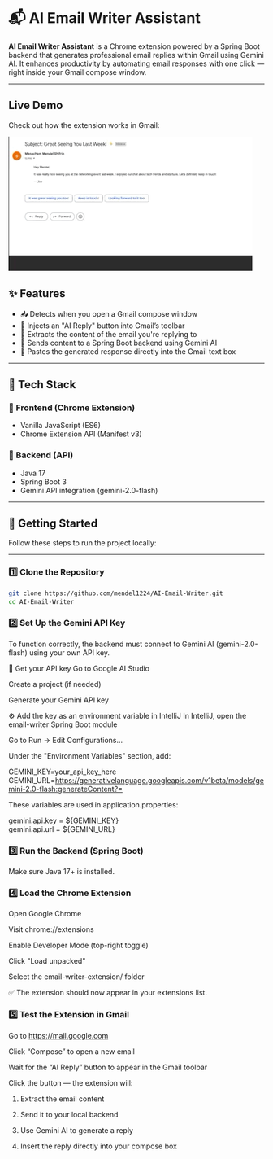 # 📬 AI Email Writer Assistant

**AI Email Writer Assistant** is a Chrome extension powered by a Spring Boot backend that generates professional email replies within Gmail using Gemini AI. It enhances productivity by automating email responses with one click — right inside your Gmail compose window.

---
##  Live Demo

Check out how the extension works in Gmail:

![Extension Demo](assets/ExtensionDemo.GIF)

## ✨ Features

- 📥 Detects when you open a Gmail compose window
- 🧠 Injects an "AI Reply" button into Gmail’s toolbar
- 📄 Extracts the content of the email you're replying to
- 🤖 Sends content to a Spring Boot backend using Gemini AI
- 📨 Pastes the generated response directly into the Gmail text box

---

## 🧰 Tech Stack

### 🔹 Frontend (Chrome Extension)
- Vanilla JavaScript (ES6)
- Chrome Extension API (Manifest v3)

### 🔹 Backend (API)
- Java 17
- Spring Boot 3
- Gemini API integration (gemini-2.0-flash)

---

## 🚀 Getting Started

Follow these steps to run the project locally:

---








### 1️⃣ Clone the Repository

```bash
git clone https://github.com/mendel1224/AI-Email-Writer.git
cd AI-Email-Writer
```
### 2️⃣ Set Up the Gemini API Key
To function correctly, the backend must connect to Gemini AI (gemini-2.0-flash) using your own API key.

🔑 Get your API key
Go to Google AI Studio

Create a project (if needed)

Generate your Gemini API key

⚙️ Add the key as an environment variable in IntelliJ
In IntelliJ, open the email-writer Spring Boot module

Go to Run → Edit Configurations...

Under the "Environment Variables" section, add:


GEMINI_KEY=your_api_key_here  
GEMINI_URL=https://generativelanguage.googleapis.com/v1beta/models/gemini-2.0-flash:generateContent?=    

These variables are used in application.properties:

gemini.api.key = ${GEMINI_KEY}   
gemini.api.url = ${GEMINI_URL}
### 3️⃣ Run the Backend (Spring Boot)
Make sure Java 17+ is installed.

### 4️⃣ Load the Chrome Extension
Open Google Chrome

Visit chrome://extensions

Enable Developer Mode (top-right toggle)

Click "Load unpacked"

Select the email-writer-extension/ folder

✅ The extension should now appear in your extensions list.

### 5️⃣ Test the Extension in Gmail
Go to https://mail.google.com

Click “Compose” to open a new email

Wait for the “AI Reply” button to appear in the Gmail toolbar

Click the button — the extension will:

1) Extract the email content

2) Send it to your local backend

3) Use Gemini AI to generate a reply

4) Insert the reply directly into your compose box

